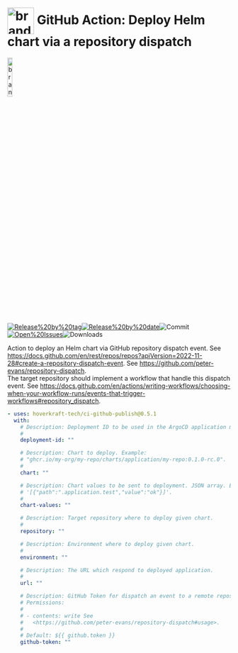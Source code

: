 <!-- start title -->

# <img src=".github/ghadocs/branding.svg" width="60px" align="center" alt="branding<icon:activity color:blue>" /> GitHub Action: Deploy Helm chart via a repository dispatch

<!-- end title -->
<!--
// jscpd:ignore-start
-->
<!-- start branding -->

<img src=".github/ghadocs/branding.svg" width="15%" align="center" alt="branding<icon:activity color:blue>" />

<!-- end branding -->
<!-- markdownlint-disable MD013 -->
<!-- start badges -->

<a href="https%3A%2F%2Fgithub.com%2Fhoverkraft-tech%2Fci-github-publish%2Freleases%2Flatest"><img src="https://img.shields.io/github/v/release/hoverkraft-tech/ci-github-publish?display_name=tag&sort=semver&logo=github&style=flat-square" alt="Release%20by%20tag" /></a><a href="https%3A%2F%2Fgithub.com%2Fhoverkraft-tech%2Fci-github-publish%2Freleases%2Flatest"><img src="https://img.shields.io/github/release-date/hoverkraft-tech/ci-github-publish?display_name=tag&sort=semver&logo=github&style=flat-square" alt="Release%20by%20date" /></a><img src="https://img.shields.io/github/last-commit/hoverkraft-tech/ci-github-publish?logo=github&style=flat-square" alt="Commit" /><a href="https%3A%2F%2Fgithub.com%2Fhoverkraft-tech%2Fci-github-publish%2Fissues"><img src="https://img.shields.io/github/issues/hoverkraft-tech/ci-github-publish?logo=github&style=flat-square" alt="Open%20Issues" /></a><img src="https://img.shields.io/github/downloads/hoverkraft-tech/ci-github-publish/total?logo=github&style=flat-square" alt="Downloads" />

<!-- end badges -->
<!-- markdownlint-enable MD013 -->
<!--
// jscpd:ignore-end
-->
<!-- start description -->

Action to deploy an Helm chart via GitHub repository dispatch event.
See <https://docs.github.com/en/rest/repos/repos?apiVersion=2022-11-28#create-a-repository-dispatch-event>.
See <https://github.com/peter-evans/repository-dispatch>.<br />The target repository should implement a workflow that handle this dispatch event.
See <https://docs.github.com/en/actions/writing-workflows/choosing-when-your-workflow-runs/events-that-trigger-workflows#repository_dispatch>.

<!-- end description -->
<!-- start contents -->
<!-- end contents -->
<!-- start usage -->

```yaml
- uses: hoverkraft-tech/ci-github-publish@0.5.1
  with:
    # Description: Deployment ID to be used in the ArgoCD application manifest
    #
    deployment-id: ""

    # Description: Chart to deploy. Example:
    # "ghcr.io/my-org/my-repo/charts/application/my-repo:0.1.0-rc.0".
    #
    chart: ""

    # Description: Chart values to be sent to deployment. JSON array. Example:
    # '[{"path":".application.test","value":"ok"}]'.
    #
    chart-values: ""

    # Description: Target repository where to deploy given chart.
    #
    repository: ""

    # Description: Environment where to deploy given chart.
    #
    environment: ""

    # Description: The URL which respond to deployed application.
    #
    url: ""

    # Description: GitHub Token for dispatch an event to a remote repository.
    # Permissions:
    #
    # - contents: write See
    #   <https://github.com/peter-evans/repository-dispatch#usage>.
    #
    # Default: ${{ github.token }}
    github-token: ""
```

<!-- end usage -->
<!-- start inputs -->
<!-- end outputs -->
<!-- start [.github/ghadocs/examples/] -->
<!-- end [.github/ghadocs/examples/] -->
